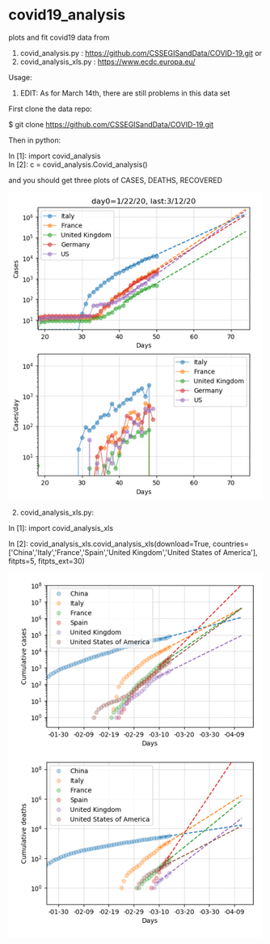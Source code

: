 # covid19_analysis



plots and fit covid19 data from 

1) covid_analysis.py     : https://github.com/CSSEGISandData/COVID-19.git
or 
2) covid_analysis_xls.py : https://www.ecdc.europa.eu/


Usage:

1) EDIT: As for March 14th, there are still problems in this data set

First clone the data repo:

$ git clone https://github.com/CSSEGISandData/COVID-19.git

Then in python:

In [1]: import covid_analysis                                                   
In [2]: c = covid_analysis.Covid_analysis()                                     

and you should get three plots of CASES, DEATHS, RECOVERED

![example](example_plot.png)



2) covid_analysis_xls.py:

In [1]: import covid_analysis_xls

In [2]: covid_analysis_xls.covid_analysis_xls(download=True, countries=['China','Italy','France','Spain','United Kingdom','United States of America'], fitpts=5, fitpts_ext=30)

![example](covid_xls.png)
